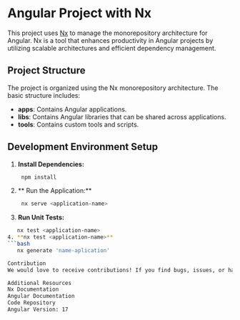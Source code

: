 # Angular Project with Nx

This project uses [Nx](https://nx.dev) to manage the monorepository architecture for Angular. Nx is a tool that enhances productivity in Angular projects by utilizing scalable architectures and efficient dependency management.

## Project Structure

The project is organized using the Nx monorepository architecture. The basic structure includes:

- **apps**: Contains Angular applications.
- **libs**: Contains Angular libraries that can be shared across applications.
- **tools**: Contains custom tools and scripts.

## Development Environment Setup

1. **Install Dependencies:**
   ```bash
    npm install
2. ** Run the Application:**
   ```bash
    nx serve <application-name>
3.  **Run Unit Tests:**
 ```bash
    nx test <application-name>
4. **nx test <application-name>**
 ```bash
    nx generate 'name-aplication'

Contribution
We would love to receive contributions! If you find bugs, issues, or have suggestions, please open an issue or send a pull request.

Additional Resources
Nx Documentation
Angular Documentation
Code Repository
Angular Version: 17


